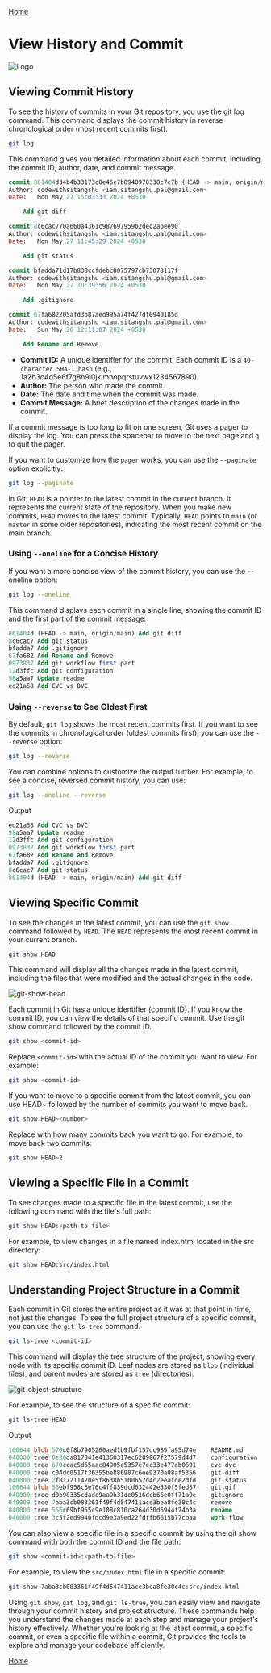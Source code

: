 [Home](../../README.md)

# View History and Commit

![Logo](git-log.jpg)

## Viewing Commit History

To see the history of commits in your Git repository, you use the git log command. This command displays the commit history in reverse chronological order (most recent commits first).

```bash
git log
```

This command gives you detailed information about each commit, including the commit ID, author, date, and commit message.

```sql
commit 861404d34b4b33173c0e46c7b8940970338c7c7b (HEAD -> main, origin/main)
Author: codewithsitangshu <iam.sitangshu.pal@gmail.com>
Date:   Mon May 27 15:03:33 2024 +0530

    Add git diff

commit 8c6cac770a660a4361c987697959b2dec2abee90
Author: codewithsitangshu <iam.sitangshu.pal@gmail.com>
Date:   Mon May 27 11:45:29 2024 +0530

    Add git status

commit bfadda71d17b838ccfdebc8075797cb73078117f
Author: codewithsitangshu <iam.sitangshu.pal@gmail.com>
Date:   Mon May 27 10:39:56 2024 +0530

    Add .gitignore

commit 67fa682205afd3b87aed995a74f427df0940185d
Author: codewithsitangshu <iam.sitangshu.pal@gmail.com>
Date:   Sun May 26 12:11:07 2024 +0530

    Add Rename and Remove
```

- **Commit ID:** A unique identifier for the commit. Each commit ID is a `40-character SHA-1 hash` (e.g., 1a2b3c4d5e6f7g8h9i0jklmnopqrstuvwx1234567890).
- **Author:** The person who made the commit.
- **Date:** The date and time when the commit was made.
- **Commit Message:** A brief description of the changes made in the commit.

If a commit message is too long to fit on one screen, Git uses a pager to display the log. You can press the spacebar to move to the next page and `q` to quit the pager.

If you want to customize how the `pager` works, you can use the `--paginate` option explicitly:

```bash
git log --paginate
```

In Git, `HEAD` is a pointer to the latest commit in the current branch. It represents the current state of the repository. When you make new commits, `HEAD` moves to the latest commit. Typically, `HEAD` points to `main` (or `master` in some older repositories), indicating the most recent commit on the main branch.

### Using `--oneline` for a Concise History

If you want a more concise view of the commit history, you can use the --oneline option:

```bash
git log --oneline
```

This command displays each commit in a single line, showing the commit ID and the first part of the commit message:

```sql
861404d (HEAD -> main, origin/main) Add git diff
8c6cac7 Add git status
bfadda7 Add .gitignore
67fa682 Add Rename and Remove
0973837 Add git workflow first part
12d3ffc Add git configuration
98a5aa7 Update readme
ed21a58 Add CVC vs DVC
```

### Using `--reverse` to See Oldest First

By default, `git log` shows the most recent commits first. If you want to see the commits in chronological order (oldest commits first), you can use the `--reverse` option:

```bash
git log --reverse
```

You can combine options to customize the output further. For example, to see a concise, reversed commit history, you can use:

```bash
git log --oneline --reverse
```

Output

```sql
ed21a58 Add CVC vs DVC
98a5aa7 Update readme
12d3ffc Add git configuration
0973837 Add git workflow first part
67fa682 Add Rename and Remove
bfadda7 Add .gitignore
8c6cac7 Add git status
861404d (HEAD -> main, origin/main) Add git diff
```

## Viewing Specific Commit

To see the changes in the latest commit, you can use the `git show` command followed by `HEAD`. The `HEAD` represents the most recent commit in your current branch.

```sh
git show HEAD
```

This command will display all the changes made in the latest commit, including the files that were modified and the actual changes in the code.

![git-show-head](git-show-head.PNG)

Each commit in Git has a unique identifier (commit ID). If you know the commit ID, you can view the details of that specific commit. Use the git show command followed by the commit ID.

```sh
git show <commit-id>
```

Replace `<commit-id>` with the actual ID of the commit you want to view. For example:

```sh
git show <commit-id>
```

If you want to move to a specific commit from the latest commit, you can use HEAD~ followed by the number of commits you want to move back.

```sh
git show HEAD~<number>
```

Replace <number> with how many commits back you want to go. For example, to move back two commits:

```sh
git show HEAD~2
```

## Viewing a Specific File in a Commit

To see changes made to a specific file in the latest commit, use the following command with the file's full path:

```sh
git show HEAD:<path-to-file>
```

For example, to view changes in a file named index.html located in the src directory:

```sh
git show HEAD:src/index.html
```

## Understanding Project Structure in a Commit

Each commit in Git stores the entire project as it was at that point in time, not just the changes. To see the full project structure of a specific commit, you can use the `git ls-tree` command.

```sh
git ls-tree <commit-id>
```

This command will display the tree structure of the project, showing every node with its specific commit ID. Leaf nodes are stored as `blob` (individual files), and parent nodes are stored as `tree` (directories).

![git-object-structure](git-object-structure.PNG)

For example, to see the structure of a specific commit:

```sh
git ls-tree HEAD
```

Output

```sql
100644 blob 570c0f8b7905260aed1b9fbf157dc989fa95d74e    README.md
040000 tree 0e36da817041e41360317ec6289867f27579d4d7    configuration
040000 tree 670ccac5d65aac84905e5357e7ec33e477ab0691    cvc-dvc
040000 tree c04dc0517f36355be886987c6ee9370a08af5356    git-diff
040000 tree 2f817211420e5f8638b5100657d4c2eeafde2dfd    git-status
100644 blob 56ebf958c3e76c4ff839dcd632442e530f5fed67    git.gif
040000 tree d0b98335cdade9aa9b31de0516dcb66e0ff71a9e    gitignore
040000 tree 7aba3cb083361f49f4d547411ace3bea8fe30c4c    remove
040000 tree 566c69bf955c9e108c810ca264d30d6944f74b3a    rename
040000 tree 3c5f2ed9940fdcd9e3a9ed22fdffb6615b77cbaa    work-flow
```

You can also view a specific file in a specific commit by using the git show command with both the commit ID and the file path:

```sh
git show <commit-id>:<path-to-file>
```

For example, to view the `src/index.html` file in a specific commit:

```sh
git show 7aba3cb083361f49f4d547411ace3bea8fe30c4c:src/index.html
```

Using `git show`, `git log`, and `git ls-tree`, you can easily view and navigate through your commit history and project structure. These commands help you understand the changes made at each step and manage your project's history effectively. Whether you're looking at the latest commit, a specific commit, or even a specific file within a commit, Git provides the tools to explore and manage your codebase efficiently.

[Home](../../README.md)